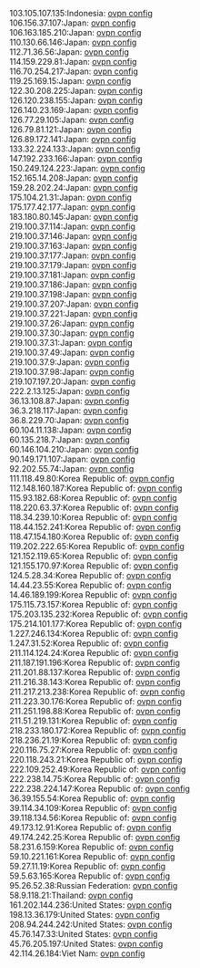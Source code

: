 103.105.107.135:Indonesia: [ovpn config](vpn/103_105_107_135.ovpn)  
106.156.37.107:Japan: [ovpn config](vpn/106_156_37_107.ovpn)  
106.163.185.210:Japan: [ovpn config](vpn/106_163_185_210.ovpn)  
110.130.66.146:Japan: [ovpn config](vpn/110_130_66_146.ovpn)  
112.71.36.56:Japan: [ovpn config](vpn/112_71_36_56.ovpn)  
114.159.229.81:Japan: [ovpn config](vpn/114_159_229_81.ovpn)  
116.70.254.217:Japan: [ovpn config](vpn/116_70_254_217.ovpn)  
119.25.169.15:Japan: [ovpn config](vpn/119_25_169_15.ovpn)  
122.30.208.225:Japan: [ovpn config](vpn/122_30_208_225.ovpn)  
126.120.238.155:Japan: [ovpn config](vpn/126_120_238_155.ovpn)  
126.140.23.169:Japan: [ovpn config](vpn/126_140_23_169.ovpn)  
126.77.29.105:Japan: [ovpn config](vpn/126_77_29_105.ovpn)  
126.79.81.121:Japan: [ovpn config](vpn/126_79_81_121.ovpn)  
126.89.172.141:Japan: [ovpn config](vpn/126_89_172_141.ovpn)  
133.32.224.133:Japan: [ovpn config](vpn/133_32_224_133.ovpn)  
147.192.233.166:Japan: [ovpn config](vpn/147_192_233_166.ovpn)  
150.249.124.223:Japan: [ovpn config](vpn/150_249_124_223.ovpn)  
152.165.14.208:Japan: [ovpn config](vpn/152_165_14_208.ovpn)  
159.28.202.24:Japan: [ovpn config](vpn/159_28_202_24.ovpn)  
175.104.21.31:Japan: [ovpn config](vpn/175_104_21_31.ovpn)  
175.177.42.177:Japan: [ovpn config](vpn/175_177_42_177.ovpn)  
183.180.80.145:Japan: [ovpn config](vpn/183_180_80_145.ovpn)  
219.100.37.114:Japan: [ovpn config](vpn/219_100_37_114.ovpn)  
219.100.37.146:Japan: [ovpn config](vpn/219_100_37_146.ovpn)  
219.100.37.163:Japan: [ovpn config](vpn/219_100_37_163.ovpn)  
219.100.37.177:Japan: [ovpn config](vpn/219_100_37_177.ovpn)  
219.100.37.179:Japan: [ovpn config](vpn/219_100_37_179.ovpn)  
219.100.37.181:Japan: [ovpn config](vpn/219_100_37_181.ovpn)  
219.100.37.186:Japan: [ovpn config](vpn/219_100_37_186.ovpn)  
219.100.37.198:Japan: [ovpn config](vpn/219_100_37_198.ovpn)  
219.100.37.207:Japan: [ovpn config](vpn/219_100_37_207.ovpn)  
219.100.37.221:Japan: [ovpn config](vpn/219_100_37_221.ovpn)  
219.100.37.26:Japan: [ovpn config](vpn/219_100_37_26.ovpn)  
219.100.37.30:Japan: [ovpn config](vpn/219_100_37_30.ovpn)  
219.100.37.31:Japan: [ovpn config](vpn/219_100_37_31.ovpn)  
219.100.37.49:Japan: [ovpn config](vpn/219_100_37_49.ovpn)  
219.100.37.9:Japan: [ovpn config](vpn/219_100_37_9.ovpn)  
219.100.37.98:Japan: [ovpn config](vpn/219_100_37_98.ovpn)  
219.107.197.20:Japan: [ovpn config](vpn/219_107_197_20.ovpn)  
222.2.13.125:Japan: [ovpn config](vpn/222_2_13_125.ovpn)  
36.13.108.87:Japan: [ovpn config](vpn/36_13_108_87.ovpn)  
36.3.218.117:Japan: [ovpn config](vpn/36_3_218_117.ovpn)  
36.8.229.70:Japan: [ovpn config](vpn/36_8_229_70.ovpn)  
60.104.11.138:Japan: [ovpn config](vpn/60_104_11_138.ovpn)  
60.135.218.7:Japan: [ovpn config](vpn/60_135_218_7.ovpn)  
60.146.104.210:Japan: [ovpn config](vpn/60_146_104_210.ovpn)  
90.149.171.107:Japan: [ovpn config](vpn/90_149_171_107.ovpn)  
92.202.55.74:Japan: [ovpn config](vpn/92_202_55_74.ovpn)  
111.118.49.80:Korea Republic of: [ovpn config](vpn/111_118_49_80.ovpn)  
112.148.160.187:Korea Republic of: [ovpn config](vpn/112_148_160_187.ovpn)  
115.93.182.68:Korea Republic of: [ovpn config](vpn/115_93_182_68.ovpn)  
118.220.63.37:Korea Republic of: [ovpn config](vpn/118_220_63_37.ovpn)  
118.34.239.10:Korea Republic of: [ovpn config](vpn/118_34_239_10.ovpn)  
118.44.152.241:Korea Republic of: [ovpn config](vpn/118_44_152_241.ovpn)  
118.47.154.180:Korea Republic of: [ovpn config](vpn/118_47_154_180.ovpn)  
119.202.222.65:Korea Republic of: [ovpn config](vpn/119_202_222_65.ovpn)  
121.152.119.65:Korea Republic of: [ovpn config](vpn/121_152_119_65.ovpn)  
121.155.170.97:Korea Republic of: [ovpn config](vpn/121_155_170_97.ovpn)  
124.5.28.34:Korea Republic of: [ovpn config](vpn/124_5_28_34.ovpn)  
14.44.23.55:Korea Republic of: [ovpn config](vpn/14_44_23_55.ovpn)  
14.46.189.199:Korea Republic of: [ovpn config](vpn/14_46_189_199.ovpn)  
175.115.73.157:Korea Republic of: [ovpn config](vpn/175_115_73_157.ovpn)  
175.203.135.232:Korea Republic of: [ovpn config](vpn/175_203_135_232.ovpn)  
175.214.101.177:Korea Republic of: [ovpn config](vpn/175_214_101_177.ovpn)  
1.227.246.134:Korea Republic of: [ovpn config](vpn/1_227_246_134.ovpn)  
1.247.31.52:Korea Republic of: [ovpn config](vpn/1_247_31_52.ovpn)  
211.114.124.24:Korea Republic of: [ovpn config](vpn/211_114_124_24.ovpn)  
211.187.191.196:Korea Republic of: [ovpn config](vpn/211_187_191_196.ovpn)  
211.201.88.137:Korea Republic of: [ovpn config](vpn/211_201_88_137.ovpn)  
211.216.38.143:Korea Republic of: [ovpn config](vpn/211_216_38_143.ovpn)  
211.217.213.238:Korea Republic of: [ovpn config](vpn/211_217_213_238.ovpn)  
211.223.30.176:Korea Republic of: [ovpn config](vpn/211_223_30_176.ovpn)  
211.251.198.88:Korea Republic of: [ovpn config](vpn/211_251_198_88.ovpn)  
211.51.219.131:Korea Republic of: [ovpn config](vpn/211_51_219_131.ovpn)  
218.233.180.172:Korea Republic of: [ovpn config](vpn/218_233_180_172.ovpn)  
218.236.21.19:Korea Republic of: [ovpn config](vpn/218_236_21_19.ovpn)  
220.116.75.27:Korea Republic of: [ovpn config](vpn/220_116_75_27.ovpn)  
220.118.243.21:Korea Republic of: [ovpn config](vpn/220_118_243_21.ovpn)  
222.109.252.49:Korea Republic of: [ovpn config](vpn/222_109_252_49.ovpn)  
222.238.14.75:Korea Republic of: [ovpn config](vpn/222_238_14_75.ovpn)  
222.238.224.147:Korea Republic of: [ovpn config](vpn/222_238_224_147.ovpn)  
36.39.155.54:Korea Republic of: [ovpn config](vpn/36_39_155_54.ovpn)  
39.114.34.109:Korea Republic of: [ovpn config](vpn/39_114_34_109.ovpn)  
39.118.134.56:Korea Republic of: [ovpn config](vpn/39_118_134_56.ovpn)  
49.173.12.91:Korea Republic of: [ovpn config](vpn/49_173_12_91.ovpn)  
49.174.242.25:Korea Republic of: [ovpn config](vpn/49_174_242_25.ovpn)  
58.231.6.159:Korea Republic of: [ovpn config](vpn/58_231_6_159.ovpn)  
59.10.221.161:Korea Republic of: [ovpn config](vpn/59_10_221_161.ovpn)  
59.27.11.19:Korea Republic of: [ovpn config](vpn/59_27_11_19.ovpn)  
59.5.63.165:Korea Republic of: [ovpn config](vpn/59_5_63_165.ovpn)  
95.26.52.38:Russian Federation: [ovpn config](vpn/95_26_52_38.ovpn)  
58.9.118.21:Thailand: [ovpn config](vpn/58_9_118_21.ovpn)  
161.202.144.236:United States: [ovpn config](vpn/161_202_144_236.ovpn)  
198.13.36.179:United States: [ovpn config](vpn/198_13_36_179.ovpn)  
208.94.244.242:United States: [ovpn config](vpn/208_94_244_242.ovpn)  
45.76.147.33:United States: [ovpn config](vpn/45_76_147_33.ovpn)  
45.76.205.197:United States: [ovpn config](vpn/45_76_205_197.ovpn)  
42.114.26.184:Viet Nam: [ovpn config](vpn/42_114_26_184.ovpn)  
